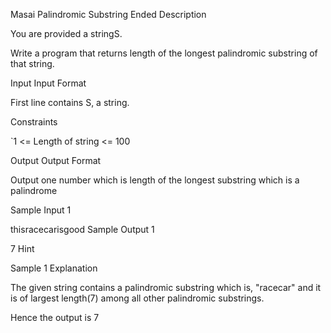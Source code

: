 Masai Palindromic Substring Ended
Description

You are provided a stringS.

Write a program that returns length of the longest palindromic substring of that string.


Input
Input Format

First line contains S, a string.

Constraints

`1 <= Length of string <= 100


Output
Output Format

Output one number which is length of the longest substring which is a palindrome


Sample Input 1 

thisracecarisgood
Sample Output 1

7
Hint

Sample 1 Explanation

The given string contains a palindromic substring which is, "racecar" and it is of largest length(7) among all other palindromic substrings.

Hence the output is 7